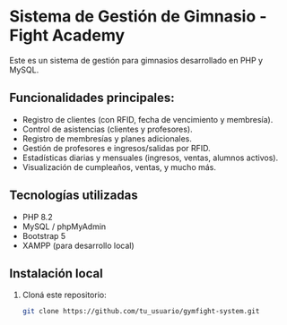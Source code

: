 # Sistema de Gestión de Gimnasio - Fight Academy

Este es un sistema de gestión para gimnasios desarrollado en PHP y MySQL.

## Funcionalidades principales:

- Registro de clientes (con RFID, fecha de vencimiento y membresía).
- Control de asistencias (clientes y profesores).
- Registro de membresías y planes adicionales.
- Gestión de profesores e ingresos/salidas por RFID.
- Estadísticas diarias y mensuales (ingresos, ventas, alumnos activos).
- Visualización de cumpleaños, ventas, y mucho más.

## Tecnologías utilizadas

- PHP 8.2
- MySQL / phpMyAdmin
- Bootstrap 5
- XAMPP (para desarrollo local)

## Instalación local

1. Cloná este repositorio:
   ```bash
   git clone https://github.com/tu_usuario/gymfight-system.git

